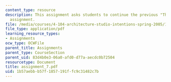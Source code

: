 ```yaml
---
content_type: resource
description: This assignment asks students to continue the previous "Third Spaces"
  assignment.
file: /media/courses/4-104-architecture-studio-intentions-spring-2005/1b57aebbb57f1857191ffc9c31482c7b_assignment_7.pdf
file_type: application/pdf
learning_resource_types:
- Assignments
ocw_type: OCWFile
parent_title: Assignments
parent_type: CourseSection
parent_uid: 83d4b0e3-06a0-afd0-d77a-aecdc0b72504
resourcetype: Document
title: assignment_7.pdf
uid: 1b57aebb-b57f-1857-191f-fc9c31482c7b
---
```

